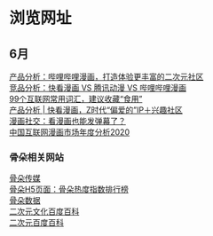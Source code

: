 # 浏览网址
## 6月
[产品分析：哔哩哔哩漫画，打造体验更丰富的二次元社区](http://www.woshipm.com/evaluating/2623947.html)<br>
[竞品分析：快看漫画 VS 腾讯动漫 VS 哔哩哔哩漫画](http://www.woshipm.com/evaluating/3093365.html)<br>
[99个互联网常用词汇，建议收藏“食用”](http://www.woshipm.com/zhichang/1743064.html)<br>
[产品分析 | 快看漫画，Z时代“偏爱的”IP＋兴趣社区](http://www.woshipm.com/evaluating/3979987.html)<br>
[漫画社交：看漫画也能发弹幕了？](http://www.woshipm.com/evaluating/3288198.html)<br>
[中国互联网漫画市场年度分析2020](https://qianfan.analysys.cn/refine/view/analyseDetail/analyseDetail.html?id=89)<br>


### 骨朵相关网站
[骨朵传媒](http://www.guduomedia.com/)<br>
[骨朵H5页面：骨朵热度指数排行榜](http://d.guduodata.com/)<br>
[骨朵数据](http://data.guduodata.com/)<br>
[二次元文化百度百科](https://baike.baidu.com/item/acg/33795?fromtitle=%E4%BA%8C%E6%AC%A1%E5%85%83%E6%96%87%E5%8C%96&fromid=23736018&fr=aladdin)<br>
[二次元百度百科](https://baike.baidu.com/item/%E4%BA%8C%E6%AC%A1%E5%85%83/85064?fr=aladdin)<br><br>
